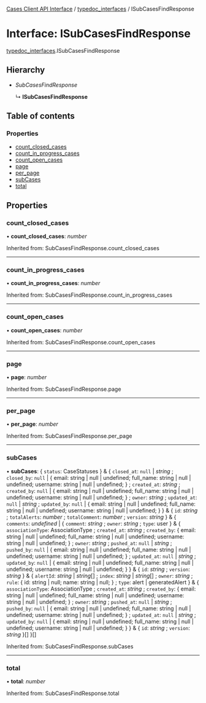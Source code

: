 [Cases Client API Interface](../cases_client_api.md) / [typedoc_interfaces](../modules/typedoc_interfaces.md) / ISubCasesFindResponse

# Interface: ISubCasesFindResponse

[typedoc_interfaces](../modules/typedoc_interfaces.md).ISubCasesFindResponse

## Hierarchy

- *SubCasesFindResponse*

  ↳ **ISubCasesFindResponse**

## Table of contents

### Properties

- [count\_closed\_cases](typedoc_interfaces.isubcasesfindresponse.md#count_closed_cases)
- [count\_in\_progress\_cases](typedoc_interfaces.isubcasesfindresponse.md#count_in_progress_cases)
- [count\_open\_cases](typedoc_interfaces.isubcasesfindresponse.md#count_open_cases)
- [page](typedoc_interfaces.isubcasesfindresponse.md#page)
- [per\_page](typedoc_interfaces.isubcasesfindresponse.md#per_page)
- [subCases](typedoc_interfaces.isubcasesfindresponse.md#subcases)
- [total](typedoc_interfaces.isubcasesfindresponse.md#total)

## Properties

### count\_closed\_cases

• **count\_closed\_cases**: *number*

Inherited from: SubCasesFindResponse.count\_closed\_cases

___

### count\_in\_progress\_cases

• **count\_in\_progress\_cases**: *number*

Inherited from: SubCasesFindResponse.count\_in\_progress\_cases

___

### count\_open\_cases

• **count\_open\_cases**: *number*

Inherited from: SubCasesFindResponse.count\_open\_cases

___

### page

• **page**: *number*

Inherited from: SubCasesFindResponse.page

___

### per\_page

• **per\_page**: *number*

Inherited from: SubCasesFindResponse.per\_page

___

### subCases

• **subCases**: { `status`: CaseStatuses  } & { `closed_at`: ``null`` \| *string* ; `closed_by`: ``null`` \| { email: string \| null \| undefined; full\_name: string \| null \| undefined; username: string \| null \| undefined; } ; `created_at`: *string* ; `created_by`: ``null`` \| { email: string \| null \| undefined; full\_name: string \| null \| undefined; username: string \| null \| undefined; } ; `owner`: *string* ; `updated_at`: ``null`` \| *string* ; `updated_by`: ``null`` \| { email: string \| null \| undefined; full\_name: string \| null \| undefined; username: string \| null \| undefined; }  } & { `id`: *string* ; `totalAlerts`: *number* ; `totalComment`: *number* ; `version`: *string*  } & { `comments`: *undefined* \| { `comment`: *string* ; `owner`: *string* ; `type`: user  } & { `associationType`: AssociationType ; `created_at`: *string* ; `created_by`: { email: string \| null \| undefined; full\_name: string \| null \| undefined; username: string \| null \| undefined; } ; `owner`: *string* ; `pushed_at`: ``null`` \| *string* ; `pushed_by`: ``null`` \| { email: string \| null \| undefined; full\_name: string \| null \| undefined; username: string \| null \| undefined; } ; `updated_at`: ``null`` \| *string* ; `updated_by`: ``null`` \| { email: string \| null \| undefined; full\_name: string \| null \| undefined; username: string \| null \| undefined; }  } & { `id`: *string* ; `version`: *string*  } & { `alertId`: *string* \| *string*[] ; `index`: *string* \| *string*[] ; `owner`: *string* ; `rule`: { id: string \| null; name: string \| null; } ; `type`: alert \| generatedAlert  } & { `associationType`: AssociationType ; `created_at`: *string* ; `created_by`: { email: string \| null \| undefined; full\_name: string \| null \| undefined; username: string \| null \| undefined; } ; `owner`: *string* ; `pushed_at`: ``null`` \| *string* ; `pushed_by`: ``null`` \| { email: string \| null \| undefined; full\_name: string \| null \| undefined; username: string \| null \| undefined; } ; `updated_at`: ``null`` \| *string* ; `updated_by`: ``null`` \| { email: string \| null \| undefined; full\_name: string \| null \| undefined; username: string \| null \| undefined; }  } & { `id`: *string* ; `version`: *string*  }[]  }[]

Inherited from: SubCasesFindResponse.subCases

___

### total

• **total**: *number*

Inherited from: SubCasesFindResponse.total
